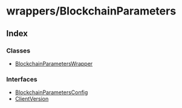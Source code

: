 # wrappers/BlockchainParameters

## Index

### Classes

* [BlockchainParametersWrapper]()

### Interfaces

* [BlockchainParametersConfig]()
* [ClientVersion]()

